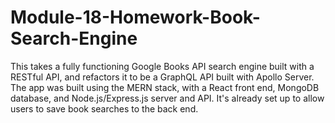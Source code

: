 # Module-18-Homework-Book-Search-Engine
This takes a fully functioning Google Books API search engine built with a RESTful API, and refactors it to be a GraphQL API built with Apollo Server. The app was built using the MERN stack, with a React front end, MongoDB database, and Node.js/Express.js server and API. It's already set up to allow users to save book searches to the back end.
